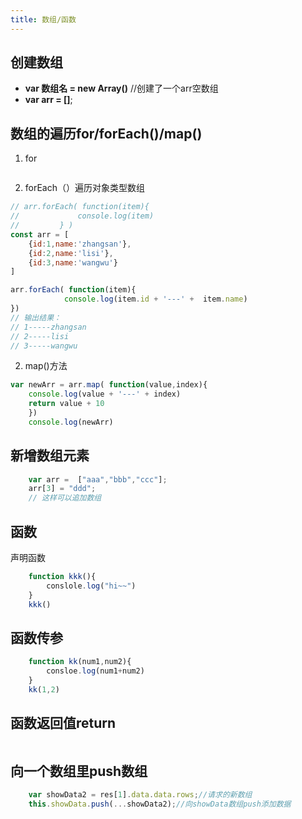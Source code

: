 ```yaml
---
title: 数组/函数
---
```

## 创建数组
+ **var 数组名 = new Array()** //创建了一个arr空数组
+ **var arr = []**;

## 数组的遍历for/forEach()/map()
1. for
<img :src="$withBase('/front/javascript/数组的遍历.jpg')">

2. forEach（）遍历对象类型数组
```js
// arr.forEach( function(item){
//             console.log(item)
//         } )
const arr = [
    {id:1,name:'zhangsan'},
    {id:2,name:'lisi'},
    {id:3,name:'wangwu'}
]

arr.forEach( function(item){
            console.log(item.id + '---' +  item.name)
})
// 输出结果：
// 1-----zhangsan
// 2-----lisi
// 3-----wangwu
```
2. map()方法
```js
var newArr = arr.map( function(value,index){
    console.log(value + '---' + index)    
    return value + 10		
    })		
    console.log(newArr)

```
## 新增数组元素
```js
    var arr =  ["aaa","bbb","ccc"];
    arr[3] = "ddd";
    // 这样可以追加数组
```

## 函数
声明函数
```js
    function kkk(){
        conslole.log("hi~~")
    }
    kkk()
```

## 函数传参
```js
    function kk(num1,num2){
        consloe.log(num1+num2)
    }
    kk(1,2)
```
## 函数返回值return
<img :src="$withBase('/front/javascript/函数返回值.jpg')">


## 向一个数组里push数组
```js
    var showData2 = res[1].data.data.rows;//请求的新数组
	this.showData.push(...showData2);//向showData数组push添加数据
```